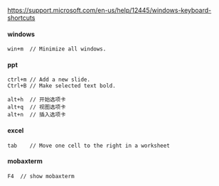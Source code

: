 https://support.microsoft.com/en-us/help/12445/windows-keyboard-shortcuts

#### windows
```
win+m  // Minimize all windows.
```
#### ppt
```
ctrl+m // Add a new slide.
Ctrl+B // Make selected text bold.

alt+h  // 开始选项卡
alt+q  // 视图选项卡
alt+n  // 插入选项卡
```
#### excel
```
tab    // Move one cell to the right in a worksheet
```
#### mobaxterm
```
F4  // show mobaxterm
```
